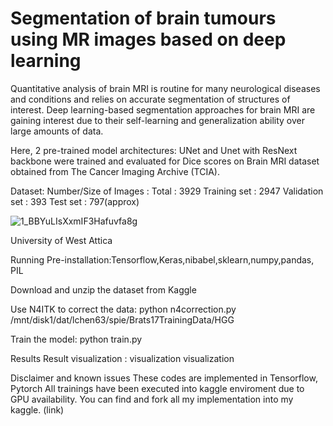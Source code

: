 # Segmentation of brain tumours using MR images based on deep learning
 
Quantitative analysis of brain MRI is routine for many neurological diseases and conditions and relies on accurate segmentation of structures of interest. Deep learning-based segmentation approaches for brain MRI are gaining interest due to their self-learning and generalization ability over large amounts of data.

Here, 2 pre-trained model architectures: UNet and Unet with ResNext backbone were trained and evaluated for Dice scores on Brain MRI dataset obtained from The Cancer Imaging Archive (TCIA).


Dataset:
Number/Size of Images   : Total      : 3929
                          Training set   : 2947 
                          Validation set : 393 
                          Test set       : 797(approx)
                          
                          
![1_BBYuLIsXxmIF3Hafuvfa8g](https://user-images.githubusercontent.com/80000902/138735451-072b41c5-7fa0-4149-8f37-3e53e165a311.gif)

University of West Attica



Running
Pre-installation:Tensorflow,Keras,nibabel,sklearn,numpy,pandas, PIL

Download and unzip the dataset from Kaggle 

Use N4ITK to correct the data: python n4correction.py /mnt/disk1/dat/lchen63/spie/Brats17TrainingData/HGG

Train the model: python train.py




Results
Result visualization : visualization visualization


Disclaimer and known issues
These codes are implemented in Tensorflow, Pytorch
All trainings have been executed into kaggle enviroment due to GPU availability.
You can find and fork all my implementation into my kaggle. (link)
